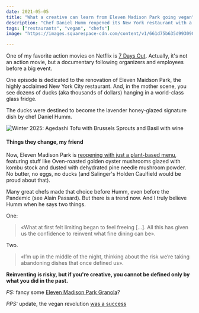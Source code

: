 ```yaml
---
date: 2021-05-05
title: "What a creative can learn from Eleven Madison Park going vegan"
description: "Chef Daniel Humm reopened its New York restaurant with a plant-based menu. This risk can be inspiration for many people."
tags: ["restaurants", "vegan", "chefs"]
image: "https://images.squarespace-cdn.com/content/v1/661d75b635d9930903bb9d39/ccb743c3-3d1e-4883-8cbf-7ba5444d4b3f/Winter+2025-Agedashi+Tofu+with+Brussels+Sprouts+and+Basil+with+wine_Evan+Sung.jpg"

---
```


One of my favorite action movies on Netflix is [7 Days Out](https://www.netflix.com/title/80207124). Actually, it's not an action movie, but a documentary following organizers and employees before a big event.

One episode is dedicated to the renovation of Eleven Maidson Park, the highly acclaimed New York City restaurant. And, in the mother scene, you see dozens of ducks (aka thousands of dollars) hanging in a world-class glass fridge.

The ducks were destined to become the lavender honey-glazed signature dish by chef Daniel Humm.

![Winter 2025: Agedashi Tofu with Brussels Sprouts and Basil with wine](https://images.squarespace-cdn.com/content/v1/661d75b635d9930903bb9d39/ccb743c3-3d1e-4883-8cbf-7ba5444d4b3f/Winter+2025-Agedashi+Tofu+with+Brussels+Sprouts+and+Basil+with+wine_Evan+Sung.jpg)

#### Things they change, my friend

Now, Eleven Madison Park is [reopening with just a plant-based menu](https://www.elevenmadisonpark.com/), featuring stuff like Oven-roasted golden oyster mushrooms glazed with kombu stock and dusted with dehydrated pine needle mushroom powder. No butter, no eggs, no ducks (and Salinger's Holden Caulfield would be proud about that).

Many great chefs made that choice before Humm, even before the Pandemic (see Alain Passard). But there is a trend now. And I truly believe Humm when he says two things.

One:

> «What at first felt limiting began to feel freeing [...]. All this has given us the confidence to reinvent what fine dining can be».

Two.

> «I’m up in the middle of the night, thinking about the risk we’re taking abandoning dishes that once defined us».

**Reinventing is risky, but if you're creative, you cannot be defined only by what you did in the past.**

*PS:* fancy some [Eleven Madison Park Granola](https://www.chiceats.com/recipe/emp-cookbook-vegetarian/eleven-madison-parks-granola)? 

*PPS:* update, the vegan revolution [was a success](https://www.gastromondiale.com/eleven-madison-park/)